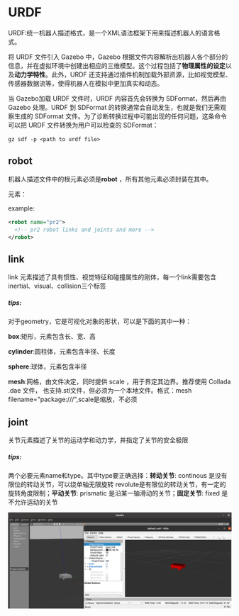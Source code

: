 # URDF

URDF:统一机器人描述格式，是一个XML语法框架下用来描述机器人的语言格式。

将 URDF 文件引入 Gazebo 中，Gazebo 根据文件内容解析出机器人各个部分的信息，并在虚拟环境中创建出相应的三维模型。这个过程包括了**物理属性的设定**以及**动力学特性**。此外，URDF 还支持通过插件机制加载外部资源，比如视觉模型、传感器数据流等，使得机器人在模拟中更加真实和动态。

当 Gazebo加载 URDF 文件时，URDF 内容首先会转换为 SDFormat，然后再由Gazebo 处理。URDF 到 SDFormat 的转换通常会自动发生，也就是我们无需观察生成的 SDFormat 文件。为了诊断转换过程中可能出现的任何问题，这条命令可以把 URDF 文件转换为用户可以检查的 SDFormat：

```
gz sdf -p <path to urdf file>
```

## robot

机器人描述文件中的根元素必须是**robot** ，所有其他元素必须封装在其中。

元素：<link>  <joint>   <transmission>  <gazebo>

example:

```xml
<robot name="pr2">
  <!-- pr2 robot links and joints and more -->
</robot>
```

## link

link 元素描述了具有惯性、视觉特征和碰撞属性的刚体，每一个link需要包含inertial、visual、collision三个标签

##### tips:

对于geometry，它是可视化对象的形状，可以是下面的其中一种：

**box**:矩形，元素包含长、宽、高

**cylinder**:圆柱体，元素包含半径、长度

**sphere**:球体，元素包含半径

**mesh**:网格，由文件决定，同时提供 scale ，用于界定其边界。推荐使用 Collada .dae 文件， 也支持.stl文件，但必须为一个本地文件。格式：mesh filename="package://<packagename>/<path>",scale是缩放，不必须

## joint

关节元素描述了关节的运动学和动力学，并指定了关节的安全极限

##### tips:

两个必要元素name和type。其中type要正确选择：**转动关节**: continous 是没有限位的转动关节，可以绕单轴无限旋转 revolute是有限位的转动关节，有一定的旋转角度限制；**平动关节**: prismatic 是沿某一轴滑动的关节；**固定关节**: fixed 是不允许运动的关节

![photo](../imgs/car.png)

